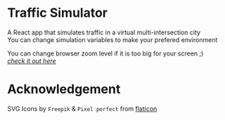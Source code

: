 # Traffic Simulator
A React app that simulates traffic in a virtual multi-intersection city  
You can change simulation variables to make your prefered environment   

You can change browser zoom level if it is too big for your screen ;)     
_[check it out here](https://hosseinagha.github.io/traffic-simulator-react/)_
# Acknowledgement
SVG Icons by `Freepik` & `Pixel perfect` from [flaticon](http://flaticon.com)
